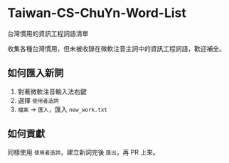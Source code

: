 # Taiwan-CS-ChuYn-Word-List
台灣慣用的資訊工程詞語清單

收集各種台灣慣用，但未被收錄在微軟注音主詞中的資訊工程詞語，歡迎補全。

## 如何匯入新詞

1. 對著微軟注音輸入法右鍵
2. 選擇 `使用者造詞`
3. `檔案` -> `匯入`，匯入 `new_work.txt`

## 如何貢獻

同樣使用 `使用者造詞`，建立新詞完後 `匯出`，再 PR 上來。
